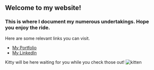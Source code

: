 ## Welcome to my website!
### This is where I document my numerous undertakings. Hope you enjoy the ride.


Here are some relevant links you can visit.

* [My Portfolio](https://tacascer.github.io/portfolio)
* [My LinkedIn](https://www.linkedin.com/in/timtran2018/)

Kitty will be here waiting for you while you check those out!
![kitten](https://i.imgur.com/5urMfuf.jpg "kitten")
